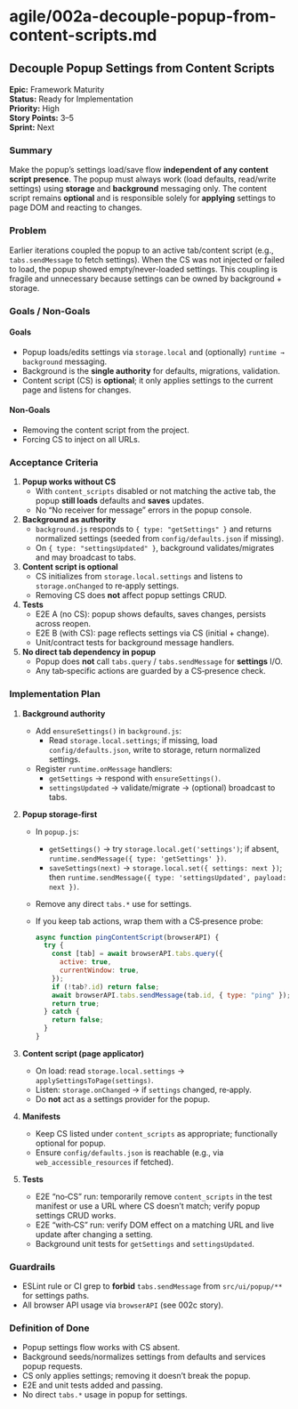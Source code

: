 # agile/002a-decouple-popup-from-content-scripts.md

## Decouple Popup Settings from Content Scripts

**Epic:** Framework Maturity\
**Status:** Ready for Implementation\
**Priority:** High\
**Story Points:** 3–5\
**Sprint:** Next

### Summary

Make the popup’s settings load/save flow **independent of any content script presence**. The popup must always work (load defaults, read/write settings) using **storage** and **background** messaging only. The content script remains **optional** and is responsible solely for **applying** settings to page DOM and reacting to changes.

### Problem

Earlier iterations coupled the popup to an active tab/content script (e.g., `tabs.sendMessage` to fetch settings). When the CS was not injected or failed to load, the popup showed empty/never-loaded settings. This coupling is fragile and unnecessary because settings can be owned by background + storage.

### Goals / Non‑Goals

#### Goals

- Popup loads/edits settings via `storage.local` and (optionally) `runtime → background` messaging.
- Background is the **single authority** for defaults, migrations, validation.
- Content script (CS) is **optional**; it only applies settings to the current page and listens for changes.

#### Non‑Goals

- Removing the content script from the project.
- Forcing CS to inject on all URLs.

### Acceptance Criteria

1. **Popup works without CS**
   - With `content_scripts` disabled or not matching the active tab, the popup **still loads** defaults and **saves** updates.
   - No “No receiver for message” errors in the popup console.
2. **Background as authority**
   - `background.js` responds to `{ type: "getSettings" }` and returns normalized settings (seeded from `config/defaults.json` if missing).
   - On `{ type: "settingsUpdated" }`, background validates/migrates and may broadcast to tabs.
3. **Content script is optional**
   - CS initializes from `storage.local.settings` and listens to `storage.onChanged` to re‑apply settings.
   - Removing CS does **not** affect popup settings CRUD.
4. **Tests**
   - E2E A (no CS): popup shows defaults, saves changes, persists across reopen.
   - E2E B (with CS): page reflects settings via CS (initial + change).
   - Unit/contract tests for background message handlers.
5. **No direct tab dependency in popup**
   - Popup does **not** call `tabs.query` / `tabs.sendMessage` for **settings** I/O.
   - Any tab‑specific actions are guarded by a CS‑presence check.

### Implementation Plan

1. **Background authority**
   - Add `ensureSettings()` in `background.js`:
     - Read `storage.local.settings`; if missing, load `config/defaults.json`, write to storage, return normalized settings.
   - Register `runtime.onMessage` handlers:
     - `getSettings` → respond with `ensureSettings()`.
     - `settingsUpdated` → validate/migrate → (optional) broadcast to tabs.
2. **Popup storage‑first**
   - In `popup.js`:
     - `getSettings()` → try `storage.local.get('settings')`; if absent, `runtime.sendMessage({ type: 'getSettings' })`.
     - `saveSettings(next)` → `storage.local.set({ settings: next })`; then `runtime.sendMessage({ type: 'settingsUpdated', payload: next })`.
   - Remove any direct `tabs.*` use for settings.
   - If you keep tab actions, wrap them with a CS‑presence probe:

     ```js
     async function pingContentScript(browserAPI) {
       try {
         const [tab] = await browserAPI.tabs.query({
           active: true,
           currentWindow: true,
         });
         if (!tab?.id) return false;
         await browserAPI.tabs.sendMessage(tab.id, { type: "ping" });
         return true;
       } catch {
         return false;
       }
     }
     ```

3. **Content script (page applicator)**
   - On load: read `storage.local.settings` → `applySettingsToPage(settings)`.
   - Listen: `storage.onChanged` → if `settings` changed, re‑apply.
   - Do **not** act as a settings provider for the popup.
4. **Manifests**
   - Keep CS listed under `content_scripts` as appropriate; functionally optional for popup.
   - Ensure `config/defaults.json` is reachable (e.g., via `web_accessible_resources` if fetched).
5. **Tests**
   - E2E “no‑CS” run: temporarily remove `content_scripts` in the test manifest or use a URL where CS doesn’t match; verify popup settings CRUD works.
   - E2E “with‑CS” run: verify DOM effect on a matching URL and live update after changing a setting.
   - Background unit tests for `getSettings` and `settingsUpdated`.

### Guardrails

- ESLint rule or CI grep to **forbid** `tabs.sendMessage` from `src/ui/popup/**` for settings paths.
- All browser API usage via `browserAPI` (see 002c story).

### Definition of Done

- Popup settings flow works with CS absent.
- Background seeds/normalizes settings from defaults and services popup requests.
- CS only applies settings; removing it doesn’t break the popup.
- E2E and unit tests added and passing.
- No direct `tabs.*` usage in popup for settings.
